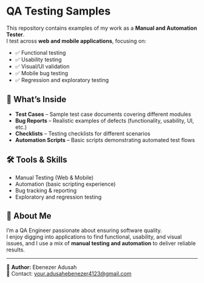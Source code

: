 # QA Testing Samples  

This repository contains examples of my work as a **Manual and Automation Tester**.  
I test across **web and mobile applications**, focusing on:  

- ✅ Functional testing  
- ✅ Usability testing  
- ✅ Visual/UI validation  
- ✅ Mobile bug testing  
- ✅ Regression and exploratory testing  

## 📂 What’s Inside  
- **Test Cases** – Sample test case documents covering different modules  
- **Bug Reports** – Realistic examples of defects (functionality, usability, UI, etc.)  
- **Checklists** – Testing checklists for different scenarios  
- **Automation Scripts** – Basic scripts demonstrating automated test flows  

## 🛠️ Tools & Skills  
- Manual Testing (Web & Mobile)  
- Automation (basic scripting experience)  
- Bug tracking & reporting  
- Exploratory and regression testing  

## 🚀 About Me  
I’m a QA Engineer passionate about ensuring software quality.  
I enjoy digging into applications to find functional, usability, and visual issues, and I use a mix of **manual testing and automation** to deliver reliable results.  

---
👤 **Author:** Ebenezer Adusah  
📧 Contact: your.adusahebenezer4123@gmail.com 
